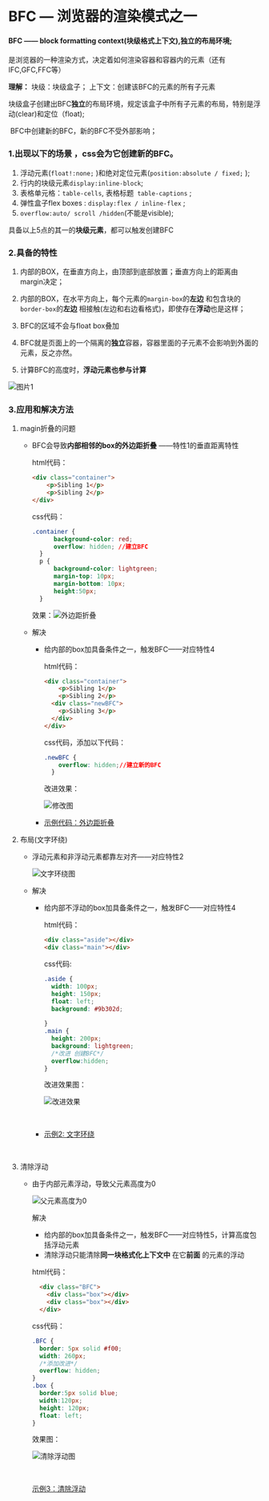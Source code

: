 # BFC — 浏览器的渲染模式之一



#### BFC —— block formatting context(块级格式上下文),独立的布局环境;

是浏览器的一种渲染方式，决定着如何渲染容器和容器内的元素（还有IFC,GFC,FFC等）

**理解：** 块级：块级盒子； 上下文：创建该BFC的元素的所有子元素 

​            块级盒子创建出BFC**独立**的布局环境，规定该盒子中所有子元素的布局，特别是浮动(clear)和定位（float);

​	   BFC中创建新的BFC，新的BFC不受外部影响；

### **1.出现以下的场景** ，css会为它创建新的BFC。

1. 浮动元素(`float!:none;` )和绝对定位元素(`position:absolute / fixed;` );
2. 行内的块级元素`display:inline-block`;
3. 表格单元格：`table-cells`, 表格标题` table-captions` ;
4. 弹性盒子flex boxes : `display:flex / inline-flex` ;
5. `overflow:auto/ scroll /hidden`(不能是visible);

具备以上5点的其一的**块级元素**，都可以触发创建BFC


### 2.具备的特性

1. 内部的BOX，在垂直方向上，由顶部到底部放置；垂直方向上的距离由margin决定；
2. 内部的BOX，在水平方向上，每个元素的`margin-box`的**左边** 和包含块的`border-box`的**左边** 相接触(左边和右边看格式)，即使存在**浮动**也是这样；

3. BFC的区域不会与float box叠加
4. BFC就是页面上的一个隔离的**独立**容器，容器里面的子元素不会影响到外面的元素，反之亦然。
5. 计算BFC的高度时，**浮动元素也参与计算**

![图片1](./img/bfc.jpg)

### 3.应用和解决方法

1. magin折叠的问题

   - BFC会导致**内部相邻的box的外边距折叠** ——特性1的垂直距离特性

     html代码：

     ```html
     <div class="container">
         <p>Sibling 1</p>
         <p>Sibling 2</p>
     </div>
     ```

     css代码：

     ```css
     .container {
           background-color: red;
           overflow: hidden; //建立BFC
       }
       p {
           background-color: lightgreen;
           margin-top: 10px;
           margin-bottom: 10px;
           height:50px;
       }
     ```

     效果：![外边距折叠](./img/example1.jpg)

   - 解决

     - 给内部的box加具备条件之一，触发BFC——对应特性4

       html代码：

       ```html
       <div class="container">
           <p>Sibling 1</p>
           <p>Sibling 2</p>
         <div class="newBFC">
           <p>Sibling 3</p>
         </div>
       </div>
       ```

       css代码，添加以下代码：

       ```css
       .newBFC {
           overflow: hidden;//建立新的BFC
         } 
       ```

       改进效果：

       ![修改图](./img/example1-1.png)

     - [示例代码：外边距折叠](http://jsbin.com/gefetih/edit?html,css,output)




2. 布局(文字环绕)

   - 浮动元素和非浮动元素都靠左对齐——对应特性2

     ![文字环绕图](./img/example2.jpg)

   - 解决

     - 给内部不浮动的box加具备条件之一，触发BFC——对应特性4

       html代码：

       ```html
       <div class="aside"></div>
       <div class="main"></div>
       ```

       css代码:

       ```css
       .aside {
         width: 100px;
         height: 150px;
         float: left;
         background: #9b302d;
            
       }
       .main {
         height: 200px;
         background: lightgreen;
         /*改进 创建BFC*/
         overflow:hidden;
       }
       ```

       改进效果图：

       ![改进效果](./img/example2-1.png)

     ​

     - [示例2: 文字环绕](http://jsbin.com/jataxi/edit?html,css,output)

       ​


3. 清除浮动
   - 由于内部元素浮动，导致父元素高度为0

     ![父元素高度为0](./img/example3.png)

     解决

     - 给内部的box加具备条件之一，触发BFC——对应特性5，计算高度包括浮动元素
     - 清除浮动只能清除**同一块格式化上下文中** 在它**前面** 的元素的浮动

     html代码：

     ```html
       <div class="BFC">
         <div class="box"></div>
         <div class="box"></div>
       </div>
     ```

     css代码：

     ```css
     .BFC {
       border: 5px solid #f00;
       width: 260px;
       /*添加改进*/
       overflow: hidden;
     }
     .box {
       border:5px solid blue;
       width:120px;
       height: 120px;
       float: left;
     }
     ```

     效果图：

     ![清除浮动图](./img/example3-1.png)

     ​

     [示例3：清除浮动](http://jsbin.com/coyezo/edit?html,css,output)










